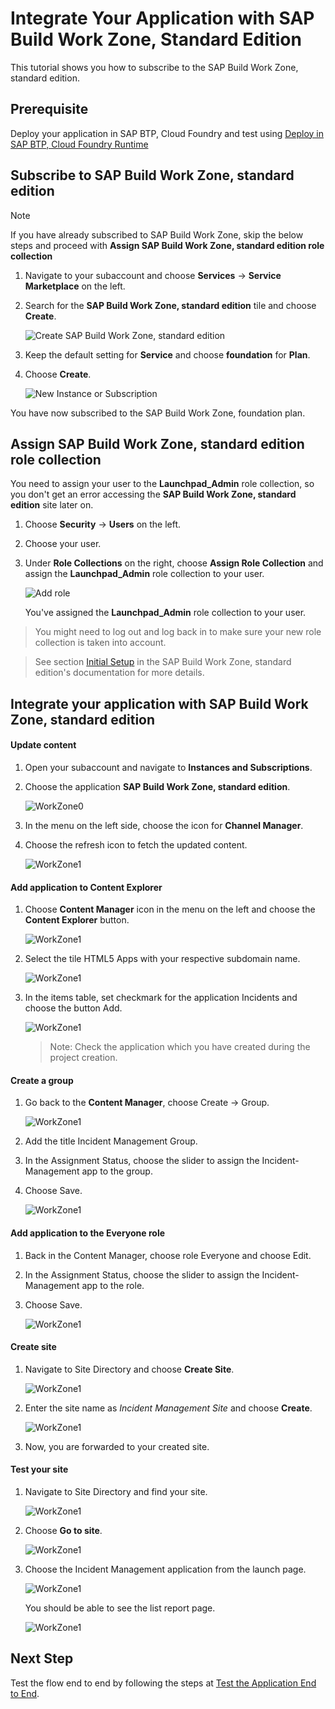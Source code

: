 # Integrate Your Application with SAP Build Work Zone, Standard Edition

This tutorial shows you how to subscribe to the SAP Build Work Zone, standard edition.

## Prerequisite

Deploy your application in SAP BTP, Cloud Foundry and test using [Deploy in SAP BTP, Cloud Foundry Runtime](deploy-cf.md)

## Subscribe to SAP Build Work Zone, standard edition

> [!Note]
> If you have already subscribed to SAP Build Work Zone, skip the below steps and proceed with **Assign SAP Build Work Zone, standard edition role collection**

1. Navigate to your subaccount and choose **Services** &rarr; **Service Marketplace** on the left.

2. Search for the **SAP Build Work Zone, standard edition** tile and choose **Create**.

    ![Create SAP Build Work Zone, standard edition](../images/integrate-workzone/create_workzone_instance.png)

3. Keep the default setting for **Service** and choose **foundation** for **Plan**.

4. Choose **Create**.

    ![New Instance or Subscription](../images/integrate-workzone/new_instance_dialog.png)

You have now subscribed to the SAP Build Work Zone, foundation plan.

## Assign SAP Build Work Zone, standard edition role collection

You need to assign your user to the **Launchpad_Admin** role collection, so you don't get an error accessing the **SAP Build Work Zone, standard edition** site later on.

1. Choose **Security** &rarr; **Users** on the left.

2. Choose your user.

3. Under **Role Collections** on the right, choose **Assign Role Collection** and assign the **Launchpad_Admin** role collection to your user.

    ![Add role](../images/integrate-workzone/add_launchpad_admin_role.png)

    You've assigned the **Launchpad_Admin** role collection to your user.

> You might need to log out and log back in to make sure your new role collection is taken into account.

> See section [Initial Setup](https://help.sap.com/viewer/8c8e1958338140699bd4811b37b82ece/Cloud/en-US/fd79b232967545569d1ae4d8f691016b.html) in the SAP Build Work Zone, standard edition's documentation for more details.


##  Integrate your application with SAP Build Work Zone, standard edition

#### Update content

1. Open your subaccount and navigate to **Instances and Subscriptions**.

2. Choose the application **SAP Build Work Zone, standard edition**.

    ![WorkZone0](../images/integrate-workzone/integrate_launchpad_0.png)

3. In the menu on the left side, choose the icon for **Channel Manager**.

4. Choose the refresh icon to fetch the updated content.

    ![WorkZone1](../images/integrate-workzone/launchpad1.png)

#### Add application to Content Explorer

1. Choose **Content Manager** icon in the menu on the left and choose the **Content Explorer** button.

    ![WorkZone1](../images/integrate-workzone/content-explorer.png)

2. Select the tile HTML5 Apps with your respective subdomain name.

    ![WorkZone1](../images/integrate-workzone/html5_apps.png)

3. In the items table, set checkmark for the application Incidents and choose the button Add.

    ![WorkZone1](../images/integrate-workzone/ce_checkbox.png)

    > Note: Check the application which you have created during the project creation.

#### Create a group

1. Go back to the **Content Manager**, choose Create → Group.

    ![WorkZone1](../images/integrate-workzone/create_group.png)

2. Add the title Incident Management Group.

3. In the Assignment Status, choose the slider to assign the Incident-Management app to the group.

4. Choose Save.
    
    ![WorkZone1](../images/integrate-workzone/group_enable.png)


#### Add application to the Everyone role
1. Back in the Content Manager, choose role Everyone and choose Edit.

2. In the Assignment Status, choose the slider to assign the Incident-Management app to the role.

3. Choose Save.

    ![WorkZone1](../images/integrate-workzone/everyone_enable.png)

#### Create site

1. Navigate to Site Directory and choose **Create Site**.

    ![WorkZone1](../images/integrate-workzone/create_site.png)

2. Enter the site name as *Incident Management Site* and choose **Create**.

    ![WorkZone1](../images/integrate-workzone/create_site1.png)

3. Now, you are forwarded to your created site.

#### Test your site

1. Navigate to Site Directory and find your site.

    ![WorkZone1](../images/integrate-workzone/site_directory.png)

2. Choose **Go to site**.

    ![WorkZone1](../images/integrate-workzone/gotosite.png)

3. Choose the Incident Management application from the launch page.

    ![WorkZone1](../images/integrate-workzone/application_tile.png)

    You should be able to see the list report page.

    ![WorkZone1](../images/integrate-workzone/application.png)

## Next Step

Test the flow end to end by following the steps at [Test the Application End to End](e2e-testing.md).



